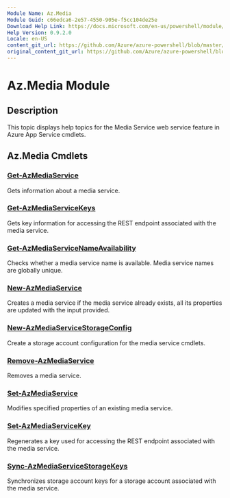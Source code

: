 ```yaml
---
Module Name: Az.Media
Module Guid: c66edca6-2e57-4550-905e-f5cc104de25e
Download Help Link: https://docs.microsoft.com/en-us/powershell/module/az.media
Help Version: 0.9.2.0
Locale: en-US
content_git_url: https://github.com/Azure/azure-powershell/blob/master/src/ResourceManager/Media/Commands.Media/help/Az.Media.md
original_content_git_url: https://github.com/Azure/azure-powershell/blob/master/src/ResourceManager/Media/Commands.Media/help/Az.Media.md
---
```


# Az.Media Module
## Description
This topic displays help topics for the Media Service web service feature in Azure App Service cmdlets.

## Az.Media Cmdlets
### [Get-AzMediaService](Get-AzMediaService.md)
Gets information about a media service.

### [Get-AzMediaServiceKeys](Get-AzMediaServiceKeys.md)
Gets key information for accessing the REST endpoint associated with the media service.

### [Get-AzMediaServiceNameAvailability](Get-AzMediaServiceNameAvailability.md)
Checks whether a media service name is available.
Media service names are globally unique.

### [New-AzMediaService](New-AzMediaService.md)
Creates a media service if the media service already exists, all its properties are updated with the input provided.

### [New-AzMediaServiceStorageConfig](New-AzMediaServiceStorageConfig.md)
Create a storage account configuration for the media service cmdlets.

### [Remove-AzMediaService](Remove-AzMediaService.md)
Removes a media service.

### [Set-AzMediaService](Set-AzMediaService.md)
Modifies specified properties of an existing media service.

### [Set-AzMediaServiceKey](Set-AzMediaServiceKey.md)
Regenerates a key used for accessing the REST endpoint associated with the media service.

### [Sync-AzMediaServiceStorageKeys](Sync-AzMediaServiceStorageKeys.md)
Synchronizes storage account keys for a storage account associated with the media service.

